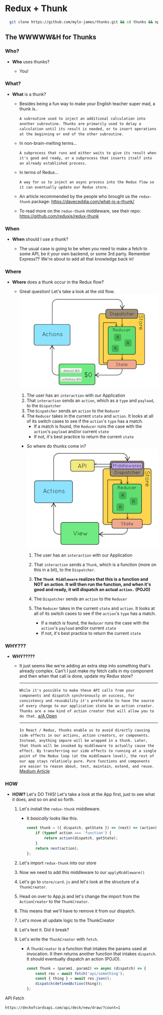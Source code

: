 # Redux + Thunk

```bash
  git clone https://github.com/mylo-james/thunks.git && cd thunks && npm install
```

## The WWWWW&H for Thunks

### Who?

- **Who** uses thunks?

  - You!

### What?

- **What** is a thunk?

  - Besides being a fun way to make your English teacher super mad, a thunk is..

    `A subroutine used to inject an additional calculation into another subroutine. Thunks are primarily used to delay a calculation until its result is needed, or to insert operations at the beginning or end of the other subroutine.`

  - In non-brain-melting terms...

    `A subprocess that runs and either waits to give its result when it's good and ready, or a subprocess that inserts itself into an already established process.`

  - In terms of Redux...

    `A way for us to inject an async process into the Redux flow so it can eventually update our Redux store.`

  - An article recommended by the people who brought us the `redux-thunk`
      package: https://daveceddia.com/what-is-a-thunk/

  - To read more on the `redux-thunk` middleware, see their repo: https://github.com/reduxjs/redux-thunk

### When

- **When** should I use a thunk?

  - The usual case is going to be when you need to make a fetch to some API, be it your own backend, or some 3rd party. Remember Express?? We're about to add all that knowledge back in!

### Where

- **Where** does a thunk occur in the Redux flow?

  - Great question! Let's take a look at the old flow.
    ![redux](./redux.gif)

    1. The user has an `interaction` with our Application
    2. That `interaction` sends an `action`, which as a `type` and `payload`, to the `Dispatcher`
    3. The `Dispatcher` sends an `action` to the `Reducer`
    4. The `Reducer` takes in the current `state` and `action`. It looks at all of its switch cases to see if the `action`'s `type` has a match.
        - If a match is found, the `Reducer` runs the case with the `action`'s `payload` and/or current `state`
        - If not, it's best practice to return the current `state`

    - So where do thunks come in?
        ![redux with thunk](./redux-thunk.gif)

        1. The user has an `interaction` with our Application
        2. That `interaction` sends a `Thunk`, which is a function (more on this in a bit), to the `Dispatcher`.

        3. **The `Thunk Middleware` realizes that this is a function and NOT an action. It will then run the function, and when it's good and ready, it will dispatch an actual `action.` (POJO)**

        4. The `Dispatcher` sends an `action` to the `Reducer`
        5. The `Reducer` takes in the current `state` and `action`. It looks at all of its switch cases to see if the `action`'s `type` has a match.
            - If a match is found, the `Reducer` runs the case with the `action`'s `payload` and/or current `state`
            - If not, it's best practice to return the current `state`

### WHY???

- **WHY?????**

  - It just seems like we're adding an extra step into something that's already complex. Can't I just make my fetch calls in my component and then when that call is done, update my Redux store?

    ***

    `While it's possible to make these API calls from your components and dispatch synchronously on success, for consistency and reusability it's preferable to have the source of every change to our application state be an action creator. Thunks are a new kind of action creator that will allow you to do that.` [a/A Open](https://open.appacademy.io/learn/js-py---sep-2020-online/week-15-sep-2020-online/thunk-actions)

    ***

    `In React / Redux, thunks enable us to avoid directly causing side effects in our actions, action creators, or components. Instead, anything impure will be wrapped in a thunk. Later, that thunk will be invoked by middleware to actually cause the effect. By transferring our side effects to running at a single point of the Redux loop (at the middleware level), the rest of our app stays relatively pure. Pure functions and components are easier to reason about, test, maintain, extend, and reuse.`
    [Medium Article](https://medium.com/fullstack-academy/thunks-in-redux-the-basics-85e538a3fe60#:~:text=Thunks%20in%20React%20%26%20Redux,be%20wrapped%20in%20a%20thunk.)

### HOW

- **HOW?**
    Let's DO THIS! Let's take a look at the App first, just to see what it does, and so on and so forth.

    1. Let's install the `redux-thunk` middleware.

        - It _basically_ looks like this.

            ```js
            const thunk = ({ dispatch, getState }) => (next) => (action) => {
                if (typeof action === 'function') {
                    return action(dispatch, getState);
                }
                return next(action);
            };
            ```

    2. Let's import `redux-thunk` into our store
    3. Now we need to add this middleware to our `applyMiddleware()`
    4. Let's go to `store/card.js` and let's look at the structure of a `ThunkCreator`.
    5. Head on over to App.js and let's change the import from the `ActionCreator` to the `ThunkCreator`.
    6. This means that we'll have to remove it from our dispatch.
    7. Let's move all update logic to the ThunkCreator
    8. Let's test it. Did it break?
    9. Let's write the `ThunkCreator` with `fetch`.

        - A `ThunkCreator` is a function that intakes the params used at invocation. It then returns another function that intakes `dispatch`. It should eventually dispatch an action (POJO).

            ```js
            const Thunk = (param1, param2) => async (dispatch) => {
                const res = await fetch('api/something');
                const { thing } = await res.json();
                dispatch(definedAction(thing));
            };
            ```

API Fetch
```
https://deckofcardsapi.com/api/deck/new/draw/?count=1
```
